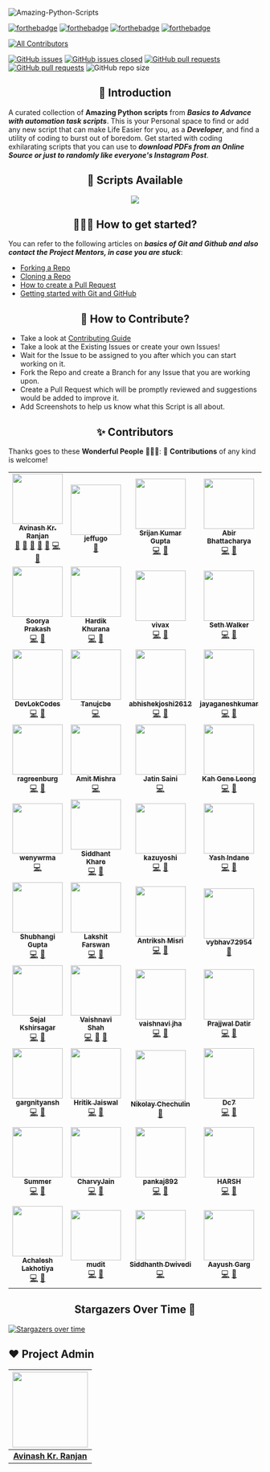 ![Amazing-Python-Scripts](https://socialify.git.ci/avinashkranjan/Amazing-Python-Scripts/image?description=1&forks=1&issues=1&language=1&logo=https%3A%2F%2Fuser-images.githubusercontent.com%2F55796944%2F104455539-7258a200-55cd-11eb-90dc-7c9981e73d72.png&owner=1&pulls=1&stargazers=1&theme=Light)

[![forthebadge](https://forthebadge.com/images/badges/built-by-developers.svg)](https://forthebadge.com)
[![forthebadge](https://forthebadge.com/images/badges/built-with-love.svg)](https://forthebadge.com)
[![forthebadge](https://forthebadge.com/images/badges/built-with-swag.svg)](https://forthebadge.com)
[![forthebadge](https://forthebadge.com/images/badges/made-with-python.svg)](https://forthebadge.com)

<!-- ALL-CONTRIBUTORS-BADGE:START - Do not remove or modify this section -->
[![All Contributors](https://img.shields.io/badge/all_contributors-67-orange.svg?style=flat-square)](#contributors-)
<!-- ALL-CONTRIBUTORS-BADGE:END -->

[![GitHub issues](https://img.shields.io/github/issues/avinashkranjan/Amazing-Python-Scripts.svg)](https://github.com/avinashkranjan/Amazing-Python-Scripts/issues)
[![GitHub issues closed](https://img.shields.io/github/issues-closed/avinashkranjan/Amazing-Python-Scripts.svg)](https://github.com/avinashkranjan/Amazing-Python-Scripts/issues?q=is%3Aissue+is%3Aclosed)
[![GitHub pull requests](https://img.shields.io/github/issues-pr/avinashkranjan/Amazing-Python-Scripts.svg)](https://github.com/avinashkranjan/Amazing-Python-Scripts/pulls)
[![GitHub pull requests](https://img.shields.io/github/issues-pr-closed/avinashkranjan/Amazing-Python-Scripts.svg)](https://github.com/avinashkranjan/Amazing-Python-Scripts/pulls?q=is%3Apr+is%3Aclosed) ![GitHub repo size](https://img.shields.io/github/repo-size/avinashkranjan/Amazing-Python-Scripts?color=yellow)

<h2 align=center> 📑 Introduction </h2>

A curated collection of **Amazing Python scripts** from **_Basics to Advance with automation task scripts_**. This is your Personal space to find or add any new script
that can make Life Easier for you, as a **_Developer_**, and find a utility of coding to burst out of boredom. Get started with coding exhilarating scripts that you can use to **_download PDFs from an Online Source or just to randomly like everyone's Instagram Post_**.

<h2 align=center> 📃 Scripts Available </h2>
  <p align="center">
  <a href="https://github.com/avinashkranjan/Amazing-Python-Scripts/blob/master/SCRIPTS.md">
    <img src="https://forthebadge.com/images/badges/check-it-out.svg">
  </a>

<h2 align=center> 👨🏻‍💻 How to get started? </h2> 

You can refer to the following articles on **_basics of Git and Github and also contact the Project Mentors, in case you are stuck_**:

- [Forking a Repo](https://help.github.com/en/github/getting-started-with-github/fork-a-repo)
- [Cloning a Repo](https://help.github.com/en/desktop/contributing-to-projects/creating-a-pull-request)
- [How to create a Pull Request](https://opensource.com/article/19/7/create-pull-request-github)
- [Getting started with Git and GitHub](https://towardsdatascience.com/getting-started-with-git-and-github-6fcd0f2d4ac6)


<h2 align=center> 📝 How to Contribute? </h2>  

- Take a look at [Contributing Guide](https://github.com/avinashkranjan/Amazing-Python-Scripts/blob/master/CONTRIBUTING.md)
- Take a look at the Existing Issues or create your own Issues!
- Wait for the Issue to be assigned to you after which you can start working on it.
- Fork the Repo and create a Branch for any Issue that you are working upon.
- Create a Pull Request which will be promptly reviewed and suggestions would be added to improve it.
- Add Screenshots to help us know what this Script is all about.

<h2 align=center> ✨ Contributors </h2>

Thanks goes to these **Wonderful People** 👨🏻‍💻:      🚀 **Contributions** of any kind is welcome! 

<!-- ALL-CONTRIBUTORS-LIST:START - Do not remove or modify this section -->
<!-- prettier-ignore-start -->
<!-- markdownlint-disable -->
<table>
  <tr>
    <td align="center"><a href="http://avinashranjan.tech"><img src="https://avatars2.githubusercontent.com/u/55796944?v=4?s=100" width="100px;" alt=""/><br /><sub><b>Avinash Kr. Ranjan</b></sub></a><br /><a href="#ideas-avinashkranjan" title="Ideas, Planning, & Feedback">🤔</a> <a href="#projectManagement-avinashkranjan" title="Project Management">📆</a> <a href="#question-avinashkranjan" title="Answering Questions">💬</a> <a href="https://github.com/avinashkranjan/Amazing-Python-Scripts/pulls?q=is%3Apr+reviewed-by%3Aavinashkranjan" title="Reviewed Pull Requests">👀</a> <a href="#talk-avinashkranjan" title="Talks">📢</a> <a href="https://github.com/avinashkranjan/Amazing-Python-Scripts/commits?author=avinashkranjan" title="Code">💻</a> <a href="https://github.com/avinashkranjan/Amazing-Python-Scripts/commits?author=avinashkranjan" title="Documentation">📖</a></td>
    <td align="center"><a href="https://github.com/jeffugo"><img src="https://avatars0.githubusercontent.com/u/70389806?v=4?s=100" width="100px;" alt=""/><br /><sub><b>jeffugo</b></sub></a><br /><a href="https://github.com/avinashkranjan/Amazing-Python-Scripts/commits?author=jeffugo" title="Documentation">📖</a></td>
    <td align="center"><a href="https://github.com/geekymeeky"><img src="https://avatars3.githubusercontent.com/u/66238394?v=4?s=100" width="100px;" alt=""/><br /><sub><b>Srijan Kumar Gupta</b></sub></a><br /><a href="https://github.com/avinashkranjan/Amazing-Python-Scripts/commits?author=geekymeeky" title="Code">💻</a> <a href="https://github.com/avinashkranjan/Amazing-Python-Scripts/commits?author=geekymeeky" title="Documentation">📖</a></td>
    <td align="center"><a href="https://abirbhattacharya.herokuapp.com/"><img src="https://avatars0.githubusercontent.com/u/70687014?v=4?s=100" width="100px;" alt=""/><br /><sub><b>Abir Bhattacharya</b></sub></a><br /><a href="https://github.com/avinashkranjan/Amazing-Python-Scripts/commits?author=abirbhattacharya82" title="Code">💻</a> <a href="#ideas-abirbhattacharya82" title="Ideas, Planning, & Feedback">🤔</a></td>
    <td align="center"><a href="https://github.com/madihamallick"><img src="https://avatars1.githubusercontent.com/u/70858557?v=4?s=100" width="100px;" alt=""/><br /><sub><b>Madiha Mallick</b></sub></a><br /><a href="https://github.com/avinashkranjan/Amazing-Python-Scripts/commits?author=madihamallick" title="Code">💻</a></td>
    <td align="center"><a href="http://mohammedbilal.me"><img src="https://avatars2.githubusercontent.com/u/55395092?v=4?s=100" width="100px;" alt=""/><br /><sub><b>Mohammed Bilal</b></sub></a><br /><a href="https://github.com/avinashkranjan/Amazing-Python-Scripts/commits?author=mdb571" title="Documentation">📖</a></td>
    <td align="center"><a href="https://github.com/shivamsh555"><img src="https://avatars0.githubusercontent.com/u/72130276?v=4?s=100" width="100px;" alt=""/><br /><sub><b>shivam sharma</b></sub></a><br /><a href="https://github.com/avinashkranjan/Amazing-Python-Scripts/commits?author=shivamsh555" title="Code">💻</a></td>
  </tr>
  <tr>
    <td align="center"><a href="https://www.linkedin.com/in/sooryaprakash31"><img src="https://avatars1.githubusercontent.com/u/41444412?v=4?s=100" width="100px;" alt=""/><br /><sub><b>Soorya Prakash</b></sub></a><br /><a href="https://github.com/avinashkranjan/Amazing-Python-Scripts/commits?author=sooryaprakash31" title="Code">💻</a> <a href="https://github.com/avinashkranjan/Amazing-Python-Scripts/commits?author=sooryaprakash31" title="Documentation">📖</a></td>
    <td align="center"><a href="http://github.com/hardikkhurana"><img src="https://avatars0.githubusercontent.com/u/43683221?v=4?s=100" width="100px;" alt=""/><br /><sub><b>Hardik Khurana</b></sub></a><br /><a href="https://github.com/avinashkranjan/Amazing-Python-Scripts/commits?author=hardikkhurana" title="Code">💻</a> <a href="https://github.com/avinashkranjan/Amazing-Python-Scripts/commits?author=hardikkhurana" title="Documentation">📖</a></td>
    <td align="center"><a href="https://github.com/vivax3794"><img src="https://avatars2.githubusercontent.com/u/51753506?v=4?s=100" width="100px;" alt=""/><br /><sub><b>vivax</b></sub></a><br /><a href="https://github.com/avinashkranjan/Amazing-Python-Scripts/commits?author=vivax3794" title="Code">💻</a> <a href="https://github.com/avinashkranjan/Amazing-Python-Scripts/commits?author=vivax3794" title="Documentation">📖</a></td>
    <td align="center"><a href="https://github.com/SethWalkeroo"><img src="https://avatars0.githubusercontent.com/u/16292617?v=4?s=100" width="100px;" alt=""/><br /><sub><b>Seth Walker</b></sub></a><br /><a href="https://github.com/avinashkranjan/Amazing-Python-Scripts/commits?author=SethWalkeroo" title="Code">💻</a> <a href="https://github.com/avinashkranjan/Amazing-Python-Scripts/commits?author=SethWalkeroo" title="Documentation">📖</a></td>
    <td align="center"><a href="https://www.linkedin.com/in/sarthak-saxena-b3a0001b8/"><img src="https://avatars3.githubusercontent.com/u/61883822?v=4?s=100" width="100px;" alt=""/><br /><sub><b>sarthak1905</b></sub></a><br /><a href="https://github.com/avinashkranjan/Amazing-Python-Scripts/commits?author=sarthak1905" title="Code">💻</a> <a href="https://github.com/avinashkranjan/Amazing-Python-Scripts/commits?author=sarthak1905" title="Documentation">📖</a></td>
    <td align="center"><a href="https://github.com/bislara"><img src="https://avatars1.githubusercontent.com/u/35392585?v=4?s=100" width="100px;" alt=""/><br /><sub><b>Biswajeet Sahoo</b></sub></a><br /><a href="https://github.com/avinashkranjan/Amazing-Python-Scripts/commits?author=bislara" title="Code">💻</a> <a href="https://github.com/avinashkranjan/Amazing-Python-Scripts/commits?author=bislara" title="Documentation">📖</a></td>
    <td align="center"><a href="https://github.com/Kreateer"><img src="https://avatars2.githubusercontent.com/u/19147258?v=4?s=100" width="100px;" alt=""/><br /><sub><b>Matija Milaković</b></sub></a><br /><a href="https://github.com/avinashkranjan/Amazing-Python-Scripts/commits?author=Kreateer" title="Code">💻</a> <a href="https://github.com/avinashkranjan/Amazing-Python-Scripts/commits?author=Kreateer" title="Documentation">📖</a></td>
  </tr>
  <tr>
    <td align="center"><a href="https://github.com/DevLokCodes"><img src="https://avatars2.githubusercontent.com/u/69622048?v=4?s=100" width="100px;" alt=""/><br /><sub><b>DevLokCodes</b></sub></a><br /><a href="https://github.com/avinashkranjan/Amazing-Python-Scripts/commits?author=DevLokCodes" title="Code">💻</a> <a href="https://github.com/avinashkranjan/Amazing-Python-Scripts/commits?author=DevLokCodes" title="Documentation">📖</a></td>
    <td align="center"><a href="https://github.com/Tanujcbe"><img src="https://avatars0.githubusercontent.com/u/25898488?v=4?s=100" width="100px;" alt=""/><br /><sub><b>Tanujcbe</b></sub></a><br /><a href="https://github.com/avinashkranjan/Amazing-Python-Scripts/commits?author=Tanujcbe" title="Code">💻</a></td>
    <td align="center"><a href="https://github.com/abhishekjoshi2612"><img src="https://avatars3.githubusercontent.com/u/66815782?v=4?s=100" width="100px;" alt=""/><br /><sub><b>abhishekjoshi2612</b></sub></a><br /><a href="https://github.com/avinashkranjan/Amazing-Python-Scripts/commits?author=abhishekjoshi2612" title="Code">💻</a> <a href="https://github.com/avinashkranjan/Amazing-Python-Scripts/commits?author=abhishekjoshi2612" title="Documentation">📖</a></td>
    <td align="center"><a href="https://jayaganeshkumar.me/"><img src="https://avatars0.githubusercontent.com/u/56192588?v=4?s=100" width="100px;" alt=""/><br /><sub><b>jayaganeshkumar</b></sub></a><br /><a href="https://github.com/avinashkranjan/Amazing-Python-Scripts/commits?author=jayaganeshkumar" title="Code">💻</a> <a href="https://github.com/avinashkranjan/Amazing-Python-Scripts/commits?author=jayaganeshkumar" title="Documentation">📖</a></td>
    <td align="center"><a href="https://github.com/xayke"><img src="https://avatars3.githubusercontent.com/u/14005254?v=4?s=100" width="100px;" alt=""/><br /><sub><b>Viktor Bakulin</b></sub></a><br /><a href="https://github.com/avinashkranjan/Amazing-Python-Scripts/commits?author=xayke" title="Code">💻</a></td>
    <td align="center"><a href="https://github.com/quentin-vigne"><img src="https://avatars3.githubusercontent.com/u/59710953?v=4?s=100" width="100px;" alt=""/><br /><sub><b>quentin-vigne</b></sub></a><br /><a href="https://github.com/avinashkranjan/Amazing-Python-Scripts/commits?author=quentin-vigne" title="Code">💻</a> <a href="https://github.com/avinashkranjan/Amazing-Python-Scripts/commits?author=quentin-vigne" title="Documentation">📖</a></td>
    <td align="center"><a href="https://adarshkushwah.gitlab.io/myhub"><img src="https://avatars3.githubusercontent.com/u/48567796?v=4?s=100" width="100px;" alt=""/><br /><sub><b>Adarsh.S.Kushwah</b></sub></a><br /><a href="https://github.com/avinashkranjan/Amazing-Python-Scripts/commits?author=adarshkushwah" title="Code">💻</a> <a href="https://github.com/avinashkranjan/Amazing-Python-Scripts/commits?author=adarshkushwah" title="Documentation">📖</a></td>
  </tr>
  <tr>
    <td align="center"><a href="https://github.com/ragreenburg"><img src="https://avatars0.githubusercontent.com/u/24358100?v=4?s=100" width="100px;" alt=""/><br /><sub><b>ragreenburg</b></sub></a><br /><a href="https://github.com/avinashkranjan/Amazing-Python-Scripts/commits?author=ragreenburg" title="Code">💻</a> <a href="https://github.com/avinashkranjan/Amazing-Python-Scripts/commits?author=ragreenburg" title="Documentation">📖</a></td>
    <td align="center"><a href="https://github.com/Mr-Mishraji"><img src="https://avatars1.githubusercontent.com/u/71146681?v=4?s=100" width="100px;" alt=""/><br /><sub><b>Amit Mishra</b></sub></a><br /><a href="https://github.com/avinashkranjan/Amazing-Python-Scripts/commits?author=Mr-Mishraji" title="Code">💻</a></td>
    <td align="center"><a href="https://github.com/jatinsaini137"><img src="https://avatars3.githubusercontent.com/u/49195216?v=4?s=100" width="100px;" alt=""/><br /><sub><b>Jatin Saini</b></sub></a><br /><a href="https://github.com/avinashkranjan/Amazing-Python-Scripts/commits?author=jatinsaini137" title="Code">💻</a></td>
    <td align="center"><a href="https://www.linkedin.com/in/kah-gene-leong-73500b196/"><img src="https://avatars0.githubusercontent.com/u/56114448?v=4?s=100" width="100px;" alt=""/><br /><sub><b>Kah Gene Leong</b></sub></a><br /><a href="https://github.com/avinashkranjan/Amazing-Python-Scripts/commits?author=KGene1901" title="Code">💻</a> <a href="https://github.com/avinashkranjan/Amazing-Python-Scripts/commits?author=KGene1901" title="Documentation">📖</a></td>
    <td align="center"><a href="https://github.com/Yagueteiro"><img src="https://avatars1.githubusercontent.com/u/48566793?v=4?s=100" width="100px;" alt=""/><br /><sub><b>Yagueteiro</b></sub></a><br /><a href="https://github.com/avinashkranjan/Amazing-Python-Scripts/commits?author=Yagueteiro" title="Code">💻</a> <a href="https://github.com/avinashkranjan/Amazing-Python-Scripts/commits?author=Yagueteiro" title="Documentation">📖</a></td>
    <td align="center"><a href="https://inspirezone.tech"><img src="https://avatars2.githubusercontent.com/u/66768334?v=4?s=100" width="100px;" alt=""/><br /><sub><b>Fum</b></sub></a><br /><a href="https://github.com/avinashkranjan/Amazing-Python-Scripts/commits?author=funbeedev" title="Code">💻</a> <a href="https://github.com/avinashkranjan/Amazing-Python-Scripts/commits?author=funbeedev" title="Documentation">📖</a></td>
    <td align="center"><a href="https://github.com/HyperTHD"><img src="https://avatars0.githubusercontent.com/u/16841702?v=4?s=100" width="100px;" alt=""/><br /><sub><b>Abdulbasid Guled</b></sub></a><br /><a href="https://github.com/avinashkranjan/Amazing-Python-Scripts/commits?author=HyperTHD" title="Code">💻</a> <a href="https://github.com/avinashkranjan/Amazing-Python-Scripts/commits?author=HyperTHD" title="Documentation">📖</a></td>
  </tr>
  <tr>
    <td align="center"><a href="https://github.com/bvinayv"><img src="https://avatars0.githubusercontent.com/u/46212708?v=4?s=100" width="100px;" alt=""/><br /><sub><b>wenywrma</b></sub></a><br /><a href="https://github.com/avinashkranjan/Amazing-Python-Scripts/commits?author=bvinayv" title="Code">💻</a></td>
    <td align="center"><a href="https://www.linkedin.com/in/siddhantkhare24/"><img src="https://avatars0.githubusercontent.com/u/55068936?v=4?s=100" width="100px;" alt=""/><br /><sub><b>Siddhant Khare</b></sub></a><br /><a href="https://github.com/avinashkranjan/Amazing-Python-Scripts/commits?author=Siddhant-K-code" title="Code">💻</a> <a href="https://github.com/avinashkranjan/Amazing-Python-Scripts/commits?author=Siddhant-K-code" title="Documentation">📖</a></td>
    <td align="center"><a href="https://github.com/kazuyoshi-tech"><img src="https://avatars2.githubusercontent.com/u/55447682?v=4?s=100" width="100px;" alt=""/><br /><sub><b>kazuyoshi</b></sub></a><br /><a href="https://github.com/avinashkranjan/Amazing-Python-Scripts/commits?author=kazuyoshi-tech" title="Code">💻</a> <a href="https://github.com/avinashkranjan/Amazing-Python-Scripts/commits?author=kazuyoshi-tech" title="Documentation">📖</a></td>
    <td align="center"><a href="http://linkedin.com/in/yash-indane-aa6534179"><img src="https://avatars2.githubusercontent.com/u/53041219?v=4?s=100" width="100px;" alt=""/><br /><sub><b>Yash Indane</b></sub></a><br /><a href="https://github.com/avinashkranjan/Amazing-Python-Scripts/commits?author=YashIndane" title="Code">💻</a> <a href="https://github.com/avinashkranjan/Amazing-Python-Scripts/commits?author=YashIndane" title="Documentation">📖</a></td>
    <td align="center"><a href="https://github.com/shahidshakil"><img src="https://avatars1.githubusercontent.com/u/49884272?v=4?s=100" width="100px;" alt=""/><br /><sub><b>shahidshakil</b></sub></a><br /><a href="https://github.com/avinashkranjan/Amazing-Python-Scripts/commits?author=shahidshakil" title="Code">💻</a></td>
    <td align="center"><a href="https://github.com/AnandD007"><img src="https://avatars0.githubusercontent.com/u/64485733?v=4?s=100" width="100px;" alt=""/><br /><sub><b>Anand-Dev</b></sub></a><br /><a href="https://github.com/avinashkranjan/Amazing-Python-Scripts/commits?author=AnandD007" title="Documentation">📖</a></td>
    <td align="center"><a href="https://github.com/saiharsha-22"><img src="https://avatars1.githubusercontent.com/u/61947484?v=4?s=100" width="100px;" alt=""/><br /><sub><b>saiharsha-22</b></sub></a><br /><a href="https://github.com/avinashkranjan/Amazing-Python-Scripts/commits?author=saiharsha-22" title="Code">💻</a> <a href="https://github.com/avinashkranjan/Amazing-Python-Scripts/commits?author=saiharsha-22" title="Documentation">📖</a></td>
  </tr>
  <tr>
    <td align="center"><a href="https://github.com/shubhigupta991"><img src="https://avatars0.githubusercontent.com/u/58917829?v=4?s=100" width="100px;" alt=""/><br /><sub><b>Shubhangi Gupta</b></sub></a><br /><a href="https://github.com/avinashkranjan/Amazing-Python-Scripts/commits?author=shubhigupta991" title="Code">💻</a> <a href="https://github.com/avinashkranjan/Amazing-Python-Scripts/commits?author=shubhigupta991" title="Documentation">📖</a></td>
    <td align="center"><a href="https://github.com/LakshitF"><img src="https://avatars2.githubusercontent.com/u/28424777?v=4?s=100" width="100px;" alt=""/><br /><sub><b>Lakshit Farswan</b></sub></a><br /><a href="https://github.com/avinashkranjan/Amazing-Python-Scripts/commits?author=LakshitF" title="Code">💻</a> <a href="https://github.com/avinashkranjan/Amazing-Python-Scripts/commits?author=LakshitF" title="Documentation">📖</a></td>
    <td align="center"><a href="http://antrikshmisri.netlify.app/"><img src="https://avatars3.githubusercontent.com/u/54466356?v=4?s=100" width="100px;" alt=""/><br /><sub><b>Antriksh Misri</b></sub></a><br /><a href="https://github.com/avinashkranjan/Amazing-Python-Scripts/commits?author=antrikshmisri" title="Code">💻</a> <a href="https://github.com/avinashkranjan/Amazing-Python-Scripts/commits?author=antrikshmisri" title="Documentation">📖</a></td>
    <td align="center"><a href="https://github.com/vybhav72954"><img src="https://avatars3.githubusercontent.com/u/49750343?v=4?s=100" width="100px;" alt=""/><br /><sub><b>vybhav72954</b></sub></a><br /><a href="https://github.com/avinashkranjan/Amazing-Python-Scripts/commits?author=vybhav72954" title="Documentation">📖</a></td>
    <td align="center"><a href="https://www.linkedin.com/in/pritam-pawar-070788197/"><img src="https://avatars1.githubusercontent.com/u/65030567?v=4?s=100" width="100px;" alt=""/><br /><sub><b>Pritam Pawar</b></sub></a><br /><a href="https://github.com/avinashkranjan/Amazing-Python-Scripts/commits?author=pritamp17" title="Code">💻</a> <a href="https://github.com/avinashkranjan/Amazing-Python-Scripts/commits?author=pritamp17" title="Documentation">📖</a></td>
    <td align="center"><a href="https://www.hackster.io/adviksinghania"><img src="https://avatars0.githubusercontent.com/u/72959852?v=4?s=100" width="100px;" alt=""/><br /><sub><b>Advik Singhania</b></sub></a><br /><a href="https://github.com/avinashkranjan/Amazing-Python-Scripts/issues?q=author%3Aadviksinghania" title="Bug reports">🐛</a> <a href="https://github.com/avinashkranjan/Amazing-Python-Scripts/commits?author=adviksinghania" title="Code">💻</a></td>
    <td align="center"><a href="https://ayush7614.github.io/ayushportfolio.github.io/"><img src="https://avatars2.githubusercontent.com/u/67006255?v=4?s=100" width="100px;" alt=""/><br /><sub><b>Ayush kumar</b></sub></a><br /><a href="https://github.com/avinashkranjan/Amazing-Python-Scripts/commits?author=Ayush7614" title="Code">💻</a> <a href="https://github.com/avinashkranjan/Amazing-Python-Scripts/commits?author=Ayush7614" title="Documentation">📖</a></td>
  </tr>
  <tr>
    <td align="center"><a href="https://github.com/sejalsksagar"><img src="https://avatars2.githubusercontent.com/u/65088302?v=4?s=100" width="100px;" alt=""/><br /><sub><b>Sejal Kshirsagar</b></sub></a><br /><a href="https://github.com/avinashkranjan/Amazing-Python-Scripts/commits?author=sejalsksagar" title="Code">💻</a> <a href="https://github.com/avinashkranjan/Amazing-Python-Scripts/commits?author=sejalsksagar" title="Documentation">📖</a></td>
    <td align="center"><a href="https://github.com/vaishnavirshah"><img src="https://avatars2.githubusercontent.com/u/61752840?v=4?s=100" width="100px;" alt=""/><br /><sub><b>Vaishnavi Shah</b></sub></a><br /><a href="https://github.com/avinashkranjan/Amazing-Python-Scripts/commits?author=vaishnavirshah" title="Code">💻</a> <a href="https://github.com/avinashkranjan/Amazing-Python-Scripts/commits?author=vaishnavirshah" title="Documentation">📖</a> <a href="#design-vaishnavirshah" title="Design">🎨</a></td>
    <td align="center"><a href="https://github.com/vaishnavijha"><img src="https://avatars0.githubusercontent.com/u/39922632?v=4?s=100" width="100px;" alt=""/><br /><sub><b>vaishnavi jha</b></sub></a><br /><a href="https://github.com/avinashkranjan/Amazing-Python-Scripts/commits?author=vaishnavijha" title="Code">💻</a> <a href="https://github.com/avinashkranjan/Amazing-Python-Scripts/commits?author=vaishnavijha" title="Documentation">📖</a></td>
    <td align="center"><a href="https://www.linkedin.com/in/prajjwal-datir-coep/"><img src="https://avatars3.githubusercontent.com/u/46681482?v=4?s=100" width="100px;" alt=""/><br /><sub><b>Prajjwal Datir</b></sub></a><br /><a href="https://github.com/avinashkranjan/Amazing-Python-Scripts/commits?author=PrajjwalDatir" title="Code">💻</a> <a href="https://github.com/avinashkranjan/Amazing-Python-Scripts/commits?author=PrajjwalDatir" title="Documentation">📖</a></td>
    <td align="center"><a href="https://github.com/twilight-warlock"><img src="https://avatars2.githubusercontent.com/u/63138859?v=4?s=100" width="100px;" alt=""/><br /><sub><b>Devansh Shah</b></sub></a><br /><a href="https://github.com/avinashkranjan/Amazing-Python-Scripts/commits?author=twilight-warlock" title="Code">💻</a> <a href="https://github.com/avinashkranjan/Amazing-Python-Scripts/commits?author=twilight-warlock" title="Documentation">📖</a></td>
    <td align="center"><a href="https://github.com/Rahul555-droid"><img src="https://avatars2.githubusercontent.com/u/60074958?v=4?s=100" width="100px;" alt=""/><br /><sub><b>Mohta Rahul Suresh</b></sub></a><br /><a href="https://github.com/avinashkranjan/Amazing-Python-Scripts/commits?author=Rahul555-droid" title="Code">💻</a> <a href="https://github.com/avinashkranjan/Amazing-Python-Scripts/commits?author=Rahul555-droid" title="Documentation">📖</a></td>
    <td align="center"><a href="https://github.com/keshavbansal015"><img src="https://avatars1.githubusercontent.com/u/42906619?v=4?s=100" width="100px;" alt=""/><br /><sub><b>Keshav Bansal</b></sub></a><br /><a href="https://github.com/avinashkranjan/Amazing-Python-Scripts/commits?author=keshavbansal015" title="Code">💻</a> <a href="https://github.com/avinashkranjan/Amazing-Python-Scripts/commits?author=keshavbansal015" title="Documentation">📖</a></td>
  </tr>
  <tr>
    <td align="center"><a href="https://github.com/gargnityansh"><img src="https://avatars3.githubusercontent.com/u/45964420?v=4?s=100" width="100px;" alt=""/><br /><sub><b>gargnityansh</b></sub></a><br /><a href="https://github.com/avinashkranjan/Amazing-Python-Scripts/commits?author=gargnityansh" title="Code">💻</a> <a href="https://github.com/avinashkranjan/Amazing-Python-Scripts/commits?author=gargnityansh" title="Documentation">📖</a></td>
    <td align="center"><a href="https://hritik5102.github.io/"><img src="https://avatars0.githubusercontent.com/u/44053202?v=4?s=100" width="100px;" alt=""/><br /><sub><b>Hritik Jaiswal</b></sub></a><br /><a href="https://github.com/avinashkranjan/Amazing-Python-Scripts/commits?author=hritik5102" title="Code">💻</a> <a href="https://github.com/avinashkranjan/Amazing-Python-Scripts/commits?author=hritik5102" title="Documentation">📖</a></td>
    <td align="center"><a href="http://nchechulin.github.io"><img src="https://avatars1.githubusercontent.com/u/38015818?v=4?s=100" width="100px;" alt=""/><br /><sub><b>Nikolay Chechulin</b></sub></a><br /><a href="https://github.com/avinashkranjan/Amazing-Python-Scripts/commits?author=NChechulin" title="Documentation">📖</a></td>
    <td align="center"><a href="https://www.youtube.com/codingpotter"><img src="https://avatars2.githubusercontent.com/u/39642060?v=4?s=100" width="100px;" alt=""/><br /><sub><b>Dc7</b></sub></a><br /><a href="https://github.com/avinashkranjan/Amazing-Python-Scripts/commits?author=dhanrajdc7" title="Code">💻</a> <a href="https://github.com/avinashkranjan/Amazing-Python-Scripts/commits?author=dhanrajdc7" title="Documentation">📖</a></td>
    <td align="center"><a href="https://github.com/a-k-r-a-k-r"><img src="https://avatars2.githubusercontent.com/u/61563686?v=4?s=100" width="100px;" alt=""/><br /><sub><b>akr</b></sub></a><br /><a href="https://github.com/avinashkranjan/Amazing-Python-Scripts/commits?author=a-k-r-a-k-r" title="Code">💻</a> <a href="https://github.com/avinashkranjan/Amazing-Python-Scripts/commits?author=a-k-r-a-k-r" title="Documentation">📖</a></td>
    <td align="center"><a href="https://github.com/aryangulati"><img src="https://avatars.githubusercontent.com/u/42711978?v=4?s=100" width="100px;" alt=""/><br /><sub><b>aryangulati</b></sub></a><br /><a href="https://github.com/avinashkranjan/Amazing-Python-Scripts/commits?author=aryangulati" title="Code">💻</a> <a href="https://github.com/avinashkranjan/Amazing-Python-Scripts/commits?author=aryangulati" title="Documentation">📖</a></td>
    <td align="center"><a href="https://fatmasheikh.netlify.app/"><img src="https://avatars.githubusercontent.com/u/61155773?v=4?s=100" width="100px;" alt=""/><br /><sub><b>Fatma Sheikh</b></sub></a><br /><a href="#design-fatmab2809" title="Design">🎨</a></td>
  </tr>
  <tr>
    <td align="center"><a href="https://github.com/Bug-007"><img src="https://avatars.githubusercontent.com/u/28038902?v=4?s=100" width="100px;" alt=""/><br /><sub><b>Summer</b></sub></a><br /><a href="https://github.com/avinashkranjan/Amazing-Python-Scripts/commits?author=Bug-007" title="Code">💻</a> <a href="https://github.com/avinashkranjan/Amazing-Python-Scripts/commits?author=Bug-007" title="Documentation">📖</a></td>
    <td align="center"><a href="https://github.com/CharvyJain"><img src="https://avatars.githubusercontent.com/u/69421337?v=4?s=100" width="100px;" alt=""/><br /><sub><b>CharvyJain</b></sub></a><br /><a href="https://github.com/avinashkranjan/Amazing-Python-Scripts/commits?author=CharvyJain" title="Code">💻</a> <a href="https://github.com/avinashkranjan/Amazing-Python-Scripts/commits?author=CharvyJain" title="Documentation">📖</a></td>
    <td align="center"><a href="https://github.com/pankaj892"><img src="https://avatars.githubusercontent.com/u/31444506?v=4?s=100" width="100px;" alt=""/><br /><sub><b>pankaj892</b></sub></a><br /><a href="https://github.com/avinashkranjan/Amazing-Python-Scripts/commits?author=pankaj892" title="Code">💻</a> <a href="https://github.com/avinashkranjan/Amazing-Python-Scripts/commits?author=pankaj892" title="Documentation">📖</a></td>
    <td align="center"><a href="http://hpnightowl.github.io"><img src="https://avatars.githubusercontent.com/u/48650798?v=4?s=100" width="100px;" alt=""/><br /><sub><b>HARSH</b></sub></a><br /><a href="https://github.com/avinashkranjan/Amazing-Python-Scripts/commits?author=hpnightowl" title="Code">💻</a> <a href="https://github.com/avinashkranjan/Amazing-Python-Scripts/commits?author=hpnightowl" title="Documentation">📖</a></td>
    <td align="center"><a href="https://github.com/Sharanya2019"><img src="https://avatars.githubusercontent.com/u/69900870?v=4?s=100" width="100px;" alt=""/><br /><sub><b>Sharanya2019</b></sub></a><br /><a href="https://github.com/avinashkranjan/Amazing-Python-Scripts/commits?author=Sharanya2019" title="Code">💻</a> <a href="https://github.com/avinashkranjan/Amazing-Python-Scripts/commits?author=Sharanya2019" title="Documentation">📖</a></td>
    <td align="center"><a href="https://github.com/AmeyaJain-25"><img src="https://avatars.githubusercontent.com/u/66305085?v=4?s=100" width="100px;" alt=""/><br /><sub><b>Ameya Jain</b></sub></a><br /><a href="https://github.com/avinashkranjan/Amazing-Python-Scripts/commits?author=AmeyaJain-25" title="Code">💻</a> <a href="https://github.com/avinashkranjan/Amazing-Python-Scripts/commits?author=AmeyaJain-25" title="Documentation">📖</a></td>
    <td align="center"><a href="https://github.com/Sloth-Panda"><img src="https://avatars.githubusercontent.com/u/70213384?v=4?s=100" width="100px;" alt=""/><br /><sub><b>Achyut Kumar Panda</b></sub></a><br /><a href="https://github.com/avinashkranjan/Amazing-Python-Scripts/commits?author=Sloth-Panda" title="Code">💻</a> <a href="https://github.com/avinashkranjan/Amazing-Python-Scripts/commits?author=Sloth-Panda" title="Documentation">📖</a></td>
  </tr>
  <tr>
    <td align="center"><a href="https://kota.iiitiansnetwork.com"><img src="https://avatars.githubusercontent.com/u/57138750?v=4?s=100" width="100px;" alt=""/><br /><sub><b>Achalesh Lakhotiya</b></sub></a><br /><a href="https://github.com/avinashkranjan/Amazing-Python-Scripts/commits?author=achalesh27022003" title="Code">💻</a> <a href="https://github.com/avinashkranjan/Amazing-Python-Scripts/commits?author=achalesh27022003" title="Documentation">📖</a></td>
    <td align="center"><a href="https://github.com/mudit-mhjn"><img src="https://avatars.githubusercontent.com/u/48855259?v=4?s=100" width="100px;" alt=""/><br /><sub><b>mudit</b></sub></a><br /><a href="https://github.com/avinashkranjan/Amazing-Python-Scripts/commits?author=mudit-mhjn" title="Code">💻</a> <a href="https://github.com/avinashkranjan/Amazing-Python-Scripts/commits?author=mudit-mhjn" title="Documentation">📖</a></td>
    <td align="center"><a href="https://siddhanth.cf/"><img src="https://avatars.githubusercontent.com/u/10258339?v=4?s=100" width="100px;" alt=""/><br /><sub><b>Siddhanth Dwivedi </b></sub></a><br /><a href="https://github.com/avinashkranjan/Amazing-Python-Scripts/commits?author=mafiaguy" title="Code">💻</a></td>
    <td align="center"><a href="https://aayush-hub.github.io/Sketch-site/"><img src="https://avatars.githubusercontent.com/u/65889104?v=4?s=100" width="100px;" alt=""/><br /><sub><b>Aayush Garg</b></sub></a><br /><a href="https://github.com/avinashkranjan/Amazing-Python-Scripts/commits?author=Aayush-hub" title="Code">💻</a> <a href="https://github.com/avinashkranjan/Amazing-Python-Scripts/commits?author=Aayush-hub" title="Documentation">📖</a></td>
  </tr>
</table>

<!-- markdownlint-restore -->
<!-- prettier-ignore-end -->

<!-- ALL-CONTRIBUTORS-LIST:END -->

<h2 align=center> Stargazers Over Time 🌟 </h2>

[![Stargazers over time](https://starchart.cc/avinashkranjan/Amazing-Python-Scripts.svg)](https://starchart.cc/avinashkranjan/Amazing-Python-Scripts)

## ❤️ Project Admin

|                                     <a href="https://github.com/avinashkranjan"><img src="https://avatars1.githubusercontent.com/u/55796944?s=460&u=e6985588320978737a51ac23c8a624005fce5e18&v=4" width=150px height=150px /></a>                                      |
| :-----------------------------------------------------------------------------------------------------------------------------------------------------------------------------------------------------------------------------------------------------------------: |
|                                                                                      **[Avinash Kr. Ranjan](https://www.linkedin.com/in/avinashkranjan/)**                                                                                       |
